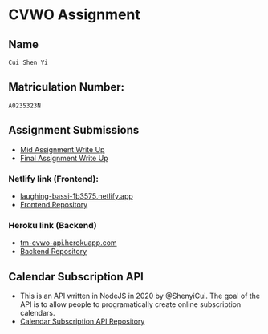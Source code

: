 # CVWO Assignment

## Name
```
Cui Shen Yi
```
## Matriculation Number:
```
A0235323N
```

## Assignment Submissions
- [Mid Assignment Write Up](https://github.com/Task-Mangement-CVWO/.github/blob/main/CuiShenYi_A0235323N.pdf)
- [Final Assignment Write Up](https://github.com/Task-Mangement-CVWO/.github/blob/main/CuiShenYi_A0235323N_FinalWriteup.pdf)

### Netlify link (Frontend):
- [laughing-bassi-1b3575.netlify.app](https://laughing-bassi-1b3575.netlify.app)
- [Frontend Repository](https://github.com/Task-Mangement-CVWO/task-management-cvwo-frontend)

### Heroku link (Backend)
- [tm-cvwo-api.herokuapp.com](https://tm-cvwo-api.herokuapp.com/)
- [Backend Repository](https://github.com/Task-Mangement-CVWO/task-mangement-cvwo-api)


## Calendar Subscription API
- This is an API written in NodeJS in 2020 by @ShenyiCui. The goal of the API is to allow people to programatically create online subscription calendars. 
- [Calendar Subscription API Repository](https://github.com/ShenyiCui/ICSCalendarSubscription)
